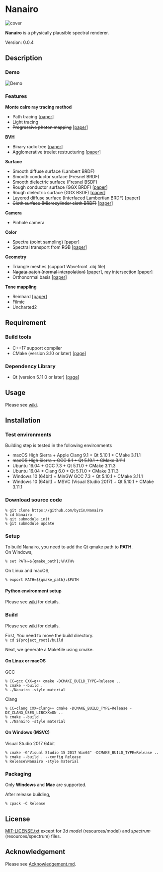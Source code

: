 # Nanairo #

![cover](https://github.com/byzin/Nanairo/wiki/image/RaytracingCamp4.png)

**Nanairo** is a physically plausible spectral renderer.

Version: 0.0.4

## Description ##

### Demo ###

![Demo](https://github.com/byzin/Nanairo/wiki/image/NanairoDemo.gif)

### Features ###

**Monte calro ray tracing method**

* Path tracing [[paper](https://dl.acm.org/citation.cfm?id=15902)]
* Light tracing
* ~~Progressive photon mapping~~ [[paper](http://www.cgg.unibe.ch/publications/2011/progressive-photon-mapping-a-probabilistic-approach)]

**BVH**

* Binary radix tree [[paper](https://research.nvidia.com/publication/maximizing-parallelism-construction-bvhs-octrees-and-k-d-trees)]
* Agglomerative treelet restructuring [[paper](http://dl.acm.org/citation.cfm?doid=2790060.2790065)]

**Surface**

* Smooth diffuse surface (Lambert BRDF)
* Smooth conductor surface (Fresnel BRDF)
* Smooth dielectric surface (Fresnel BSDF)
* Rough conductor surface (GGX BRDF) [[paper](https://hal.inria.fr/hal-00996995v2)]
* Rough dielectric surface (GGX BSDF) [[paper](https://hal.inria.fr/hal-00996995v2)]
* Layered diffuse surface (Interfaced Lambertian BRDF) [[paper](https://hal-unilim.archives-ouvertes.fr/hal-01246612/)]
* ~~Cloth surface (Microcylinder cloth BRDF)~~ [[paper](http://dl.acm.org/citation.cfm?id=2451240)]

**Camera**

* Pinhole camera

**Color**

* Spectra (point sampling) [[paper](http://citeseerx.ist.psu.edu/viewdoc/summary?doi=10.1.1.68.1533)]
* Spectral transport from RGB [[paper](http://dl.acm.org/citation.cfm?id=2853793)]

**Geometry**

* Triangle meshes (support Wavefront .obj file)
* ~~Nagata patch (normal interpolation)~~ [[paper](http://citeseerx.ist.psu.edu/viewdoc/summary?doi=10.1.1.129.9689)], ray intersection [[paper](https://www.osapublishing.org/ao/abstract.cfm?uri=ao-49-18-3442)]
* Orthonormal basis [[paper](http://jcgt.org/published/0006/01/01/)]

**Tone mappling**

* Reinhard [[paper](https://www.cs.utah.edu/~reinhard/cdrom/)]
* Filmic
* Uncharted2

## Requirement ##

### Build tools ###

* C++17 support compiler
* CMake (version 3.10 or later) [[page](http://www.cmake.org/)]

### Dependency Library ###

* Qt (version 5.11.0 or later) [[page](http://qt-project.org/)]

## Usage ##
Please see [wiki](https://github.com/byzin/Nanairo/wiki/Home "NanairoWiki").

## Installation ##

### Test environments ###
Building step is tested in the following environments  

* macOS High Sierra + Apple Clang 9.1 + Qt 5.10.1 + CMake 3.11.1
* ~~macOS High Sierra + GCC 8.1 + Qt 5.10.1 + CMake 3.11.1~~
* Ubuntu 16.04 + GCC 7.3 + Qt 5.11.0 + CMake 3.11.3
* Ubuntu 16.04 + Clang 6.0 + Qt 5.11.0 + CMake 3.11.3
* Windows 10 (64bit) + MinGW GCC 7.3 + Qt 5.10.1 + CMake 3.11.1
* Windows 10 (64bit) + MSVC (Visual Studio 2017) + Qt 5.10.1 + CMake 3.11.1

### Download source code ###

```
% git clone https://github.com/byzin/Nanairo
% cd Nanairo
% git submodule init
% git submodule update
```

### Setup ###
To build Nanairo, you need to add the Qt qmake path to **PATH**.  
On Windows,
```
% set PATH=${qmake_path};%PATH%
```
On Linux and macOS,
```
% export PATH=${qmake_path}:$PATH
```

#### Python environment setup ####
Please see [wiki](https://github.com/byzin/Nanairo/wiki/Python-environment-setup "Python environment setup") for details.

### Build ###
Please see [wiki](https://github.com/byzin/Nanairo/wiki/Home "NanairoWiki")
for details.

First, You need to move the build directory.  
``% cd ${project_root}/build``

Next, we generate a Makefile using cmake.

#### On Linux or macOS ####

GCC  
```
% CC=gcc CXX=g++ cmake -DCMAKE_BUILD_TYPE=Release ..
% cmake --build .
% ./Nanairo -style material
```

Clang  
```
% CC=clang CXX=clang++ cmake -DCMAKE_BUILD_TYPE=Release -DZ_CLANG_USES_LIBCXX=ON ..
% cmake --build .
% ./Nanairo -style material
```

#### On Windows (MSVC) ####

Visual Studio 2017 64bit
```
% cmake -G"Visual Studio 15 2017 Win64" -DCMAKE_BUILD_TYPE=Release ..
% cmake --build . --config Release
% Release\Nanairo -style material
```

### Packaging ###

Only **Windows** and **Mac** are supported.

After release building,
```
% cpack -C Release
```

## License ##
[MIT-LICENSE.txt](./MIT-LICENSE.txt)
except for *3d model* (resources/model) and *spectrum* (resources/spectrum) files.

## Acknowledgement ##
Please see [Acknowledgement.md](./Acknowledgement.md).
